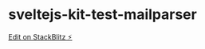 # sveltejs-kit-test-mailparser

[Edit on StackBlitz ⚡️](https://stackblitz.com/edit/sveltejs-kit-template-default-cqhn5t)